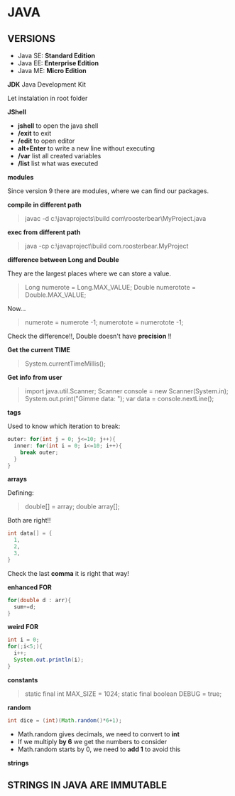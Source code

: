 # JAVA

## VERSIONS

* Java SE: __Standard Edition__
* Java EE: __Enterprise Edition__
* Java ME: __Micro Edition__

__JDK__ Java Development Kit <br/>

Let instalation in root folder <br/>


__JShell__  <br/>

* __jshell__ to open the java shell
* __/exit__ to exit
* __/edit__ to open editor
* __alt+Enter__ to write a new line without executing
* __/var__ list all created variables
* __/list__ list what was executed


__modules__ <br/>

Since version 9 there are modules, where we can find our packages. <br/>

__compile in different path__ <br/>

>javac -d c:\javaprojects\build com\roosterbear\MyProject.java

__exec from different path__ <br/>

>java -cp c:\javaproject\build com.roosterbear.MyProject

__difference between Long and Double__ <br/>

They are the largest places where we can store a value. <br/>

>Long numerote = Long.MAX_VALUE;
>Double numerotote = Double.MAX_VALUE;

Now... <br/>
> numerote = numerote -1;
> numerotote = numerotote -1;

Check the difference!!, Double doesn't have __precision__ !! <br/>


__Get the current TIME__ <br/>

>System.currentTimeMillis();

__Get info from user__ <br/>

>import java.util.Scanner;
>Scanner console = new Scanner(System.in);
>System.out.print("Gimme data: ");
>var data = console.nextLine();

__tags__

Used to know which iteration to break:

```java
outer: for(int j = 0; j<=10; j++){
  inner: for(int i = 0; i<=10; i++){
    break outer;
  } 
}
```

__arrays__ <br/>

Defining: <br/>

>double[] = array;
>double array[];

Both are right!! <br/>

```java
int data[] = {
  1,
  2,
  3,
}
```

Check the last __comma__ it is right that way! <br/>


__enhanced FOR__ <br/>

```java
for(double d : arr){
  sum+=d;
}
```

__weird FOR__ <br/>

```java
int i = 0;
for(;i<5;){
  i++;
  System.out.println(i);
}
```

__constants__ <br/>

>static final int MAX_SIZE = 1024;
>static final boolean DEBUG = true;

__random__ <br/>

```java
int dice = (int)(Math.random()*6+1);
```

* Math.random gives decimals, we need to convert to __int__
* If we multiply __by 6__ we get the numbers to consider
* Math.random starts by 0, we need to __add 1__ to avoid this

__strings__ <br/>

## STRINGS IN JAVA ARE IMMUTABLE




